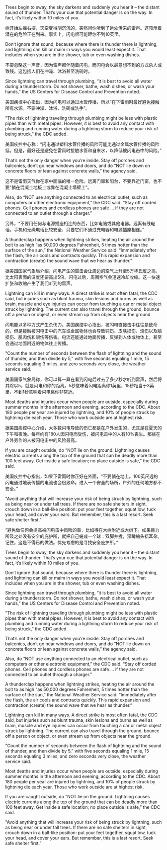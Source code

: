 Trees begin to sway, the sky darkens and suddenly you hear it – the distant sound of thunder. That’s your cue that potential danger is on the way. In fact, it’s likely within 10 miles of you.


树开始左摇右摆，天空变得阴沉沉的，突然间你听到了远处传来的雷声。这预示着潜在的危险正在到来。事实上，闪电很可能距你不到10英里。


Don’t ignore that sound, because where there is thunder there is lightning, and lightning can kill or maim in ways you would least expect it. That includes when you are in the shower, tub or even washing dishes.


不要忽略这一声音，因为雷声都伴随着闪电，而闪电会以最意想不到的方式杀人或致残。这包括人们在冲澡、沐浴甚至洗碗时。


Since lightning can travel through plumbing, “it is best to avoid all water during a thunderstorm. Do not shower, bathe, wash dishes, or wash your hands,” the US Centers for Disease Control and Prevention noted.


美国疾控中心指出，因为闪电可以通过水管传播，所以“在下雷雨时最好避免接触所有水源。不要冲澡、沐浴、洗碗或洗手”。


"The risk of lightning traveling through plumbing might be less with plastic pipes than with metal pipes. However, it is best to avoid any contact with plumbing and running water during a lightning storm to reduce your risk of being struck,” the CDC added.


美国疾控中心称：“闪电通过塑料水管传播的风险可能比通过金属水管传播的风险低。但是，最好还是避免在雷雨时接触水管和自来水，以降低被闪电击中的风险。”


That’s not the only danger when you’re inside. Stay off porches and balconies, don’t go near windows and doors, and do “NOT lie down on concrete floors or lean against concrete walls,” the agency said.


这不是雷雨天气你在家中面临的唯一危险。远离门廊和阳台，不要靠近门窗，也不要“躺在混凝土地板上或靠在混凝土墙壁上”。


Also, do “NOT use anything connected to an electrical outlet, such as computers or other electronic equipment,” the CDC said. “Stay off corded phones. Cell phones and cordless phones are safe … if they are not connected to an outlet through a charger.”


另外，“不要用任何与电源插座相连的东西，比如电脑或其他电器。远离有线电话。手机和无绳电话比较安全，只要它们不通过充电器和电源插座相连。”


A thunderclap happens when lightning strikes, heating the air around the bolt to as high “as 50,000 degrees Fahrenheit, 5 times hotter than the surface of the sun,” the National Weather Service said. “Immediately after the flash, the air cools and contracts quickly. This rapid expansion and contraction (create) the sound wave that we hear as thunder.”


据美国国家气象局介绍，闪电产生的雷击会让周边的空气上升至5万华氏度之高，比太阳表面的温度还要高出5倍。闪电过后，周围空气会迅速冷却收缩。这一快速扩张和收缩产生了我们听到的雷声。


Lightning can kill in many ways. A direct strike is most often fatal, the CDC said, but injuries such as blunt trauma, skin lesions and burns as well as brain, muscle and eye injuries can occur from touching a car or metal object struck by lightning. The current can also travel through the ground, bounce off a person or object, or even stream up from objects near the ground.


闪电能以多种方式产生杀伤力。美国疾控中心指出，被闪电直接击中往往是致命的，但是接触被闪电击中的汽车或金属物体也会导致钝伤、皮肤损伤、烧伤以及脑损伤、肌肉伤和眼伤等伤害。电流还能通过地面传播，反弹到人体或物体上，甚至会通过地面附近的物体往上传播。


"Count the number of seconds between the flash of lightning and the sound of thunder, and then divide by 5,” with five seconds equaling 1 mile, 15 seconds equaling 3 miles, and zero seconds very close, the weather service said.


美国国家气象局称，你可以算一算在看到闪电后过去了多少秒才听到雷声，然后将其除以5，就是闪电和你的距离。5秒意味着闪电距离你1英里，15秒相当于3英里，不到1秒意味着闪电离你非常近。


Most deaths and injuries occur when people are outside, especially during summer months in the afternoon and evening, according to the CDC. About 180 people per year are injured by lightning, and 10% of people struck by lightning die each year. Those who work outside are at highest risk.


据美国疾控中心介绍，大多数闪电导致的伤亡都是在户外发生的，尤其是在夏天的下午和夜晚。每年约有180人因闪电而受伤，被闪电击中的人有10%丧生。那些在户外劳作的人被闪电击中的风险最高。


If you are caught outside, do “NOT lie on the ground. Lightning causes electric currents along the top of the ground that can be deadly more than 100 feet away. Get inside a safe location; no place outside is safe,” the CDC said.


美国疾控中心指出，如果下雷雨时你正好在外面，“不要躺在地上。100英尺远的闪电通过地表传播的电流也会很致命。进入一个安全的场所，户外的任何地方都不安全。”


"Avoid anything that will increase your risk of being struck by lightning, such as being near or under tall trees. If there are no safe shelters in sight, crouch down in a ball-like position: put your feet together, squat low, tuck your head, and cover your ears. But remember, this is a last resort. Seek safe shelter first.”


“避免做任何会提高被闪电击中风险的事，比如待在大树附近或大树下。如果目力所及之处没有安全的庇护所，就把自己蜷成一个球：双脚并拢，深蹲缩头捂耳朵。记住，这是不得已的做法。优先考虑的是寻找安全庇护所。”


Trees begin to sway, the sky darkens and suddenly you hear it – the distant sound of thunder. That’s your cue that potential danger is on the way. In fact, it’s likely within 10 miles of you.


Don’t ignore that sound, because where there is thunder there is lightning, and lightning can kill or maim in ways you would least expect it. That includes when you are in the shower, tub or even washing dishes.


Since lightning can travel through plumbing, “it is best to avoid all water during a thunderstorm. Do not shower, bathe, wash dishes, or wash your hands,” the US Centers for Disease Control and Prevention noted.


"The risk of lightning traveling through plumbing might be less with plastic pipes than with metal pipes. However, it is best to avoid any contact with plumbing and running water during a lightning storm to reduce your risk of being struck,” the CDC added.


That’s not the only danger when you’re inside. Stay off porches and balconies, don’t go near windows and doors, and do “NOT lie down on concrete floors or lean against concrete walls,” the agency said.


Also, do “NOT use anything connected to an electrical outlet, such as computers or other electronic equipment,” the CDC said. “Stay off corded phones. Cell phones and cordless phones are safe … if they are not connected to an outlet through a charger.”


A thunderclap happens when lightning strikes, heating the air around the bolt to as high “as 50,000 degrees Fahrenheit, 5 times hotter than the surface of the sun,” the National Weather Service said. “Immediately after the flash, the air cools and contracts quickly. This rapid expansion and contraction (create) the sound wave that we hear as thunder.”


Lightning can kill in many ways. A direct strike is most often fatal, the CDC said, but injuries such as blunt trauma, skin lesions and burns as well as brain, muscle and eye injuries can occur from touching a car or metal object struck by lightning. The current can also travel through the ground, bounce off a person or object, or even stream up from objects near the ground.


"Count the number of seconds between the flash of lightning and the sound of thunder, and then divide by 5,” with five seconds equaling 1 mile, 15 seconds equaling 3 miles, and zero seconds very close, the weather service said.


Most deaths and injuries occur when people are outside, especially during summer months in the afternoon and evening, according to the CDC. About 180 people per year are injured by lightning, and 10% of people struck by lightning die each year. Those who work outside are at highest risk.


If you are caught outside, do “NOT lie on the ground. Lightning causes electric currents along the top of the ground that can be deadly more than 100 feet away. Get inside a safe location; no place outside is safe,” the CDC said.


"Avoid anything that will increase your risk of being struck by lightning, such as being near or under tall trees. If there are no safe shelters in sight, crouch down in a ball-like position: put your feet together, squat low, tuck your head, and cover your ears. But remember, this is a last resort. Seek safe shelter first.”






